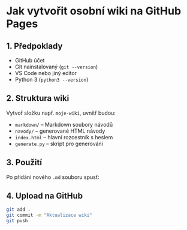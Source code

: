 # Jak vytvořit osobní wiki na GitHub Pages

## 1. Předpoklady
- GitHub účet
- Git nainstalovaný (`git --version`)
- VS Code nebo jiný editor
- Python 3 (`python3 --version`)

## 2. Struktura wiki
Vytvoř složku např. `moje-wiki`, uvnitř budou:

- `markdown/` – Markdown soubory návodů
- `navody/` – generované HTML návody
- `index.html` – hlavní rozcestník s heslem
- `generate.py` – skript pro generování

## 3. Použití
Po přidání nového `.md` souboru spusť:



## 4. Upload na GitHub
```bash
git add .
git commit -m "Aktualizace wiki"
git push
